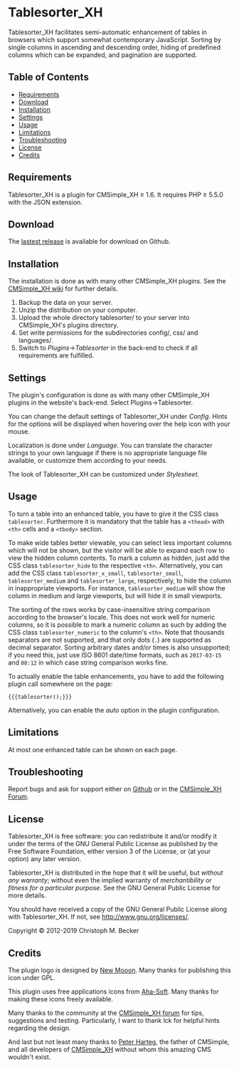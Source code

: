 # Tablesorter\_XH

Tablesorter\_XH facilitates semi-automatic enhancement of tables in
browsers which support somewhat contemporary JavaScript. Sorting by
single columns in ascending and descending order, hiding of predefined
columns which can be expanded, and pagination are supported.

## Table of Contents

  - [Requirements](#requirements)
  - [Download](#download)
  - [Installation](#installation)
  - [Settings](#settings)
  - [Usage](#usage)
  - [Limitations](#limitations)
  - [Troubleshooting](#troubleshooting)
  - [License](#license)
  - [Credits](#credits)

## Requirements

Tablesorter\_XH is a plugin for CMSimple\_XH ≥ 1.6. It requires PHP ≥
5.5.0 with the JSON extension.

## Download

The [lastest release](https://github.com/cmb69/tablesorter_xh/releases/latest)
is available for download on Github.

## Installation

The installation is done as with many other CMSimple\_XH plugins. See
the [CMSimple\_XH
wiki](https://wiki.cmsimple-xh.org/doku.php/installation#plugins) for further
details.

1.  Backup the data on your server.
2.  Unzip the distribution on your computer.
3.  Upload the whole directory tablesorter/ to your server into
    CMSimple\_XH's plugins directory.
4.  Set write permissions for the subdirectories config/, css/ and
    languages/.
5.  Switch to *Plugins*→*Tablesorter* in the back-end to check if all
    requirements are fulfilled.

## Settings

The plugin's configuration is done as with many other CMSimple\_XH
plugins in the website's back-end. Select Plugins→Tablesorter.

You can change the default settings of Tablesorter\_XH under *Config*.
Hints for the options will be displayed when hovering over the help icon
with your mouse.

Localization is done under *Language*. You can translate the character
strings to your own language if there is no appropriate language file
available, or customize them according to your needs.

The look of Tablesorter\_XH can be customized under *Stylesheet*.

## Usage

To turn a table into an enhanced table, you have to give it the CSS
class `tablesorter`. Furthermore it is mandatory that the table has a
`<thead>` with `<th>` cells and a `<tbody>` section.

To make wide tables better viewable, you can select less important
columns which will not be shown, but the visitor will be able to expand
each row to view the hidden column contents. To mark a column as hidden,
just add the CSS class `tablesorter_hide` to the respective `<th>`.
Alternatively, you can add the CSS class `tablesorter_x_small`,
`tablesorter_small`, `tablesorter_medium` and `tablesorter_large`,
respectively, to hide the column in inappropriate viewports. For
instance, `tablesorter_medium` will show the column in medium and large
viewports, but will hide it in small viewports.

The sorting of the rows works by case-insensitive string comparison
according to the browser's locale. This does not work well for numeric
columns, so it is possible to mark a numeric column as such by adding
the CSS class `tablesorter_numeric` to the column's `<th>`. Note that
thousands separators are not supported, and that only dots (`.`) are
supported as decimal separator. Sorting arbitrary dates and/or times is
also unsupported; if you need this, just use ISO 8601 date/time formats,
such as `2017-03-15` and `08:12` in which case string comparison works
fine.

To actually enable the table enhancements, you have to add the following
plugin call somewhere on the page:

    {{{tablesorter();}}}

Alternatively, you can enable the *auto* option in the plugin
configuration.

## Limitations

At most one enhanced table can be shown on each page.

## Troubleshooting

Report bugs and ask for support either on [Github](https://github.com/cmb69/tablesorter_xh/issues)
or in the [CMSimple_XH Forum](https://cmsimpleforum.com/).

## License

Tablesorter\_XH is free software: you can redistribute it and/or modify
it under the terms of the GNU General Public License as published by
the Free Software Foundation, either version 3 of the License, or
(at your option) any later version.

Tablesorter\_XH is distributed in the hope that it will be useful,
but *without any warranty*; without even the implied warranty of
*merchantibility* or *fitness for a particular purpose*. See the
GNU General Public License for more details.

You should have received a copy of the GNU General Public License
along with Tablesorter\_XH.  If not, see <http://www.gnu.org/licenses/>.

Copyright © 2012-2019 Christoph M. Becker

## Credits

The plugin logo is designed by [New
Mooon](http://code.google.com/u/newmooon/). Many thanks for publishing
this icon under GPL.

This plugin uses free applications icons from
[Aha-Soft](http://www.aha-soft.com/). Many thanks for making these icons
freely available.

Many thanks to the community at the [CMSimple\_XH
forum](http://www.cmsimpleforum.com) for tips, suggestions and testing.
Particularly, I want to thank lck for helpful hints regarding the
design.

And last but not least many thanks to [Peter Harteg](http://harteg.dk/),
the father of CMSimple, and all developers of
[CMSimple\_XH](http://www.cmsimple-xh.org) without whom this amazing CMS
wouldn't exist.
